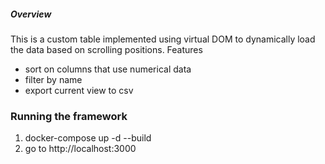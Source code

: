 ##### Overview
This is a custom table implemented using virtual DOM to dynamically load the data based on scrolling positions.
Features
- sort on columns that use numerical data
- filter by name
- export current view to csv

### Running the framework

1. docker-compose up -d --build
2. go to http://localhost:3000
